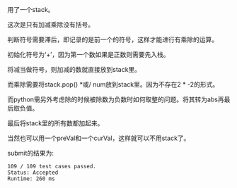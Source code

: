 用了一个stack。

这次是只有加减乘除没有括号。

判断符号需要滞后，即记录的是前一个的符号，这样才能进行有乘除的运算。

初始化符号为‘+’，因为第一个数如果是正数则需要先入栈。

将减当做符号，则加减的数就直接放到stack里。

而乘除需要将stack.pop() *或/ num放到stack里。因为不存在2 * -2的形式。

而python需另外考虑除的时候被除数为负数时如何取整的问题。将其转为abs再最后取负值。

最后将stack里的所有数都加起来。

当然也可以用一个preVal和一个curVal，这样就可以不用stack了。

submit的结果为:
```
109 / 109 test cases passed.
Status: Accepted
Runtime: 260 ms
```

